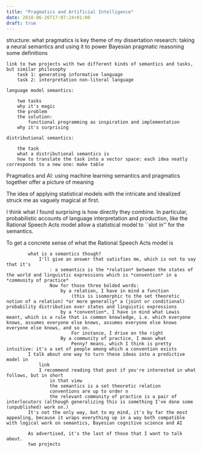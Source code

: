 ```yaml
---
title: "Pragmatics and Artificial Intelligence"
date: 2018-06-26T17:07:24+01:00
draft: true
---
```


structure:
	what pragmatics is
	key theme of my dissertation research: taking a neural semantics and using it to power Bayesian pragmatic reasoning
	some definitions

	link to two projects with two different kinds of semantics and tasks, but similar philosophy
		task 1: generating informative language
		task 2: interpretation non-literal language

	language model semantics:

		two tasks
		why it's magic
		the problem
		the solution:
			functional programming as inspiration and implementation
		why it's surprising

	distributional semantics:

		the task
		what a distributional semantics is
		how to translate the task into a vector space: each idea neatly corresponds to a new one: make table

Pragmatics and AI: using machine learning
			semantics and pragmatics together offer a picture of meaning

The idea of applying statistical models with the intricate
	and idealized
	struck me as vaguely magical at first.

I think what I found surprising is how directly they combine. In particular, probabilistic accounts of language interpretation and production, like the Rational Speech Acts model allow a statistical model to ``slot in'' for the semantics.

To get a concrete sense of what the Rational Speech Acts model is

			what is a semantics though?
				I'll give an answer that satisfies me, which is not to say that it's
					: a semantics is the *relation* between the states of the world and linguistic expressions which is *convention* in a *community of practice*
					Now for those three bolded words:
						by a relation, I have in mind a function
							(this is isomorphic to the set theoretic notion of a relation) *or more generally* a (joint or conditional) probability distribution over states and linguistic expressions
						by a *convention*, I have in mind what Lewis meant, which is a rule that is common knowledge, i.e. which everyone knows, assumes everyone else knows, assumes everyone else knows everyone else knows, and so on.
							For instance, I drive on the right
						By a community of practice, I mean what
							Penny? means, which I think is pretty intuitive: it's a set of people among which a convention exists
			I talk about one way to turn these ideas into a predictive model in
				link
				I recommend reading that post if you're interested in what follows, but in short
					in that view
					the semantics is a set theoretic relation
					conventions are up to order n
					the relevant community of practice is a pair of interlocutors (although generalizing this is something I've done some (unpublished) work on.)
			It's not the only way, but to my mind, it's by far the most appealing, because it wraps everything up in a way both compatible with logical work on semantics, Bayesian cognitive science and AI

			As advertised, it's the last of those that I want to talk about.
			two projects
